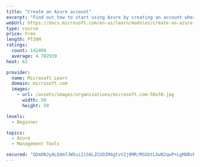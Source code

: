 ```yaml
---
title: "Create an Azure account"
excerpt: "Find out how to start using Azure by creating an account where you’ll see services and personal settings for identity, billing, and preferences."
webUrl: https://docs.microsoft.com/en-us/learn/modules/create-an-azure-account/
type: course
price: Free
length: PT39M
ratings:
  count: 142486
  average: 4.702939
heat: 62

provider:
  name: Microsoft Learn
  domain: microsoft.com
  images:
    - url: /assets/images/organizations/microsoft.com-50x50.jpg
      width: 50
      height: 50

levels:
  - Beginner

topics:
  - Azure
  - Management Tools

secured: "GDmONJyALQ4m7JW5ui2iS6LZCUOIM4gtvV2j0MR/MSGbtLXwN2qwP+LgMOBvbDVpHXFAvTvn2OLMmUQ0yxko0pJhGC8kjOcKQFjMF3cU1kNNtzTRggmmqOIjY6DmYz5NJPpHwGk43ChA2jSHWsN+z4QXf2y/QG2GKxg0n1exqwz7is8bxKCozFEftuLgqI05WCS+NWHbxxpeJSndVYZvje5TTE6hUYzOE6pB6LjJcsb5pOss6CE2sUP2gewjP98ei42FDIkQcKYLQPBbPADXpOhkIwObI1Er230eZrmW5lc6HYGoRX2vygLIiUgxzELyIGAAI3dyM/w7qkJQCcG+/gkKXOS76SjDxbwblkK7rt4pApbNccPFZm+AP6lJzrr0Nb3y6LCZAOB5fm9A8w3hAfmMVrK3YT9nBilBIvyRrB+8pv66GZhCYvTRUjORbPyE;UMmF4ENYG+HCtdlkli8XYg=="
---
```


